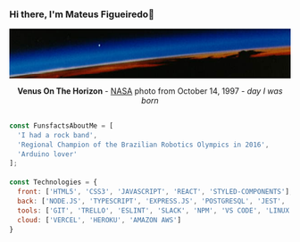 ### Hi there, I'm Mateus Figueiredo👋
<div style="display: flex; flex-direction: column;">
  <img width="100%" src="venus.png">
  <div align="center"><p><strong>Venus On The Horizon</strong> - <a href="https://www.nasa.gov/">NASA</a> photo from October 14, 1997 - <i>day I was born</i></p></div>
</div>

```js
const FunsfactsAboutMe = [
  'I had a rock band',
  'Regional Champion of the Brazilian Robotics Olympics in 2016',
  'Arduino lover'
];

const Technologies = {
  front: ['HTML5', 'CSS3', 'JAVASCRIPT', 'REACT', 'STYLED-COMPONENTS'],
  back: ['NODE.JS', 'TYPESCRIPT', 'EXPRESS.JS', 'POSTGRESQL', 'JEST', 'DOCKER', 'PRISMA'],
  tools: ['GIT', 'TRELLO', 'ESLINT', 'SLACK', 'NPM', 'VS CODE', 'LINUX', 'FIGMA'],
  cloud: ['VERCEL', 'HEROKU', 'AMAZON AWS']
}
```
